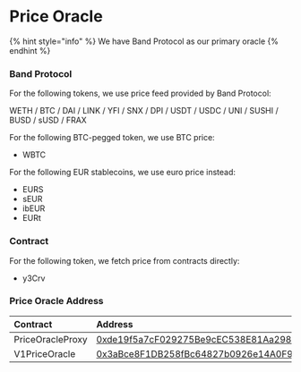 # Price Oracle

{% hint style="info" %}
We have Band Protocol as our primary oracle
{% endhint %}

### Band Protocol

For the following tokens, we use price feed provided by Band Protocol:

WETH / BTC / DAI / LINK / YFI / SNX / DPI / USDT / USDC / UNI / SUSHI / BUSD / sUSD / FRAX

For the following BTC-pegged token, we use BTC price:

* WBTC

For the following EUR stablecoins, we use euro price instead:

* EURS
* sEUR
* ibEUR
* EURt

### Contract

For the following token, we fetch price from contracts directly:

* y3Crv

### Price Oracle Address

| Contract | Address |
| :--- | :--- |
| PriceOracleProxy | [0xde19f5a7cF029275Be9cEC538E81Aa298E297266](https://etherscan.io/address/0xde19f5a7cF029275Be9cEC538E81Aa298E297266) |
| V1PriceOracle | [0x3aBce8F1DB258fBc64827b0926e14A0F90525CF7](https://etherscan.io/address/0x3abce8f1db258fbc64827b0926e14a0f90525cf7) |
